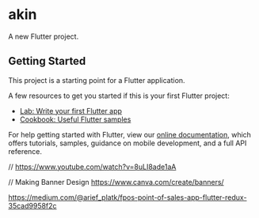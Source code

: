 # akin

A new Flutter project.

## Getting Started

This project is a starting point for a Flutter application.

A few resources to get you started if this is your first Flutter project:

- [Lab: Write your first Flutter app](https://flutter.dev/docs/get-started/codelab)
- [Cookbook: Useful Flutter samples](https://flutter.dev/docs/cookbook)

For help getting started with Flutter, view our
[online documentation](https://flutter.dev/docs), which offers tutorials,
samples, guidance on mobile development, and a full API reference.


// https://www.youtube.com/watch?v=8uLI8ade1aA

// Making Banner Design
https://www.canva.com/create/banners/

https://medium.com/@arief_platk/fpos-point-of-sales-app-flutter-redux-35cad9958f2c